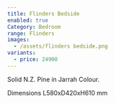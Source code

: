 ```yaml
---
title: Flinders Bedside
enabled: true
Category: Bedroom
range: Flinders
images:
  - /assets/flinders bedside.png
variants:
  - price: 24900
---
```

Solid N.Z. Pine in Jarrah Colour.

Dimensions
L580xD420xH610 mm